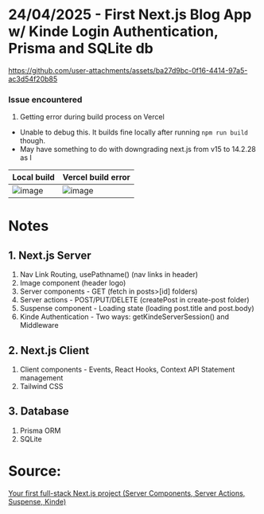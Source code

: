 # 24/04/2025 - First Next.js Blog App w/ Kinde Login Authentication, Prisma and SQLite db


https://github.com/user-attachments/assets/ba27d9bc-0f16-4414-97a5-ac3d54f20b85


### Issue encountered

1. Getting error during build process on Vercel
- Unable to debug this. It builds fine locally after running `npm run build` though.
- May have something to do with downgrading next.js from v15 to 14.2.28 as I  

| Local build | Vercel build error |
| ---| --- |
|![image](https://github.com/user-attachments/assets/8cf7faa8-19d6-44bd-baac-8762ba5a0baf) | ![image](https://github.com/user-attachments/assets/b21040d1-de16-498d-8e4b-94a57d988c5c)|

# Notes

## 1. Next.js Server

1. Nav Link Routing, usePathname() (nav links in header)
2. Image component (header logo)
3. Server components - GET (fetch in posts>[id] folders)
4. Server actions - POST/PUT/DELETE (createPost in create-post folder)
5. Suspense component - Loading state (loading post.title and post.body)
6. Kinde Authentication - Two ways: getKindeServerSession() and Middleware

## 2. Next.js Client

1. Client components - Events, React Hooks, Context API Statement management
2. Tailwind CSS

## 3. Database

1. Prisma ORM
2. SQLite


# Source:

[Your first full-stack Next.js project (Server Components, Server Actions, Suspense, Kinde)](https://www.youtube.com/watch?v=y7JCnfbETPs&t=6669s)
